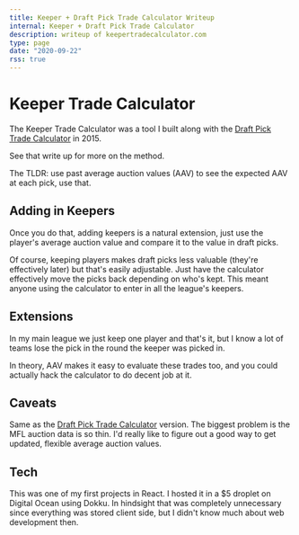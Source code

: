 ```yaml
---
title: Keeper + Draft Pick Trade Calculator Writeup
internal: Keeper + Draft Pick Trade Calculator
description: writeup of keepertradecalculator.com
type: page
date: "2020-09-22"
rss: true
---
```


# Keeper Trade Calculator

The Keeper Trade Calculator was a tool I built along with the [Draft Pick
Trade Calculator](pickcalculator) in 2015.

See that write up for more on the method.

The TLDR: use past average auction values (AAV) to see the expected AAV at
each pick, use that.

## Adding in Keepers
Once you do that, adding keepers is a natural extension, just use the player's
average auction value and compare it to the value in draft picks.

Of course, keeping players makes draft picks less valuable (they're
effectively later) but that's easily adjustable. Just have the calculator
effectively move the picks back depending on who's kept. This meant anyone
using the calculator to enter in all the league's keepers.

## Extensions
In my main league we just keep one player and that's it, but I know a lot of
teams lose the pick in the round the keeper was picked in.

In theory, AAV makes it easy to evaluate these trades too, and you could
actually hack the calculator to do decent job at it.

## Caveats
Same as the [Draft Pick Trade Calculator](pickcalculator) version. The biggest
problem is the MFL auction data is so thin. I'd really like to figure out
a good way to get updated, flexible average auction values.

## Tech
This was one of my first projects in React. I hosted it in a $5 droplet on
Digital Ocean using Dokku. In hindsight that was completely unnecessary since
everything was stored client side, but I didn't know much about web
development then.
